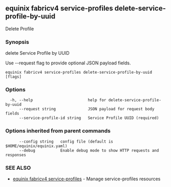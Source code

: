 ## equinix fabricv4 service-profiles delete-service-profile-by-uuid

Delete Profile

### Synopsis

delete Service Profile by UUID

Use --request flag to provide optional JSON payload fields.

```
equinix fabricv4 service-profiles delete-service-profile-by-uuid [flags]
```

### Options

```
  -h, --help                        help for delete-service-profile-by-uuid
      --request string              JSON payload for request body fields
      --service-profile-id string   Service Profile UUID (required)
```

### Options inherited from parent commands

```
      --config string   config file (default is $HOME/equinix/equinix.yaml)
      --debug           Enable debug mode to show HTTP requests and responses
```

### SEE ALSO

* [equinix fabricv4 service-profiles](equinix_fabricv4_service-profiles.md)	 - Manage service-profiles resources


